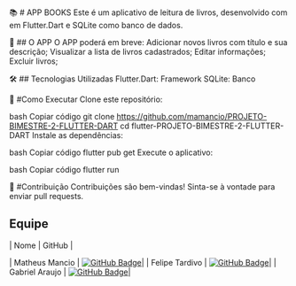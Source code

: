 📚 # APP BOOKS
Este é um aplicativo de leitura de livros, desenvolvido com em Flutter.Dart e SQLite como banco de dados.


🚀 ## O APP
O APP poderá em breve:
Adicionar novos livros com título e sua descrição;
Visualizar a lista de livros cadastrados;
Editar informações;
Excluir livros;

<span id="tecnologias">
🛠️ ##  Tecnologias Utilizadas
Flutter.Dart: Framework
SQLite: Banco

📖 #Como Executar
Clone este repositório:

bash
Copiar código
git clone https://github.com/mamancio/PROJETO-BIMESTRE-2-FLUTTER-DART
cd flutter-PROJETO-BIMESTRE-2-FLUTTER-DART
Instale as dependências:

bash
Copiar código
flutter pub get
Execute o aplicativo:

bash
Copiar código
flutter run

📝 #Contribuição
Contribuições são bem-vindas! Sinta-se à vontade para enviar pull requests.

## Equipe
    
| Nome | GitHub |

| Matheus Mancio | [![GitHub Badge](https://img.shields.io/badge/GitHub-111217?style=flat-square&logo=github&logoColor=white)](https://github.com/mamancio)|
| Felipe Tardivo | [![GitHub Badge](https://img.shields.io/badge/GitHub-111217?style=flat-square&logo=github&logoColor=white)](https://github.com/FelipeTardivo)|
| Gabriel Araujo | [![GitHub Badge](https://img.shields.io/badge/GitHub-111217?style=flat-square&logo=github&logoColor=white)](https://github.com/GabrielAraujo989)|

<span id="equipe">

